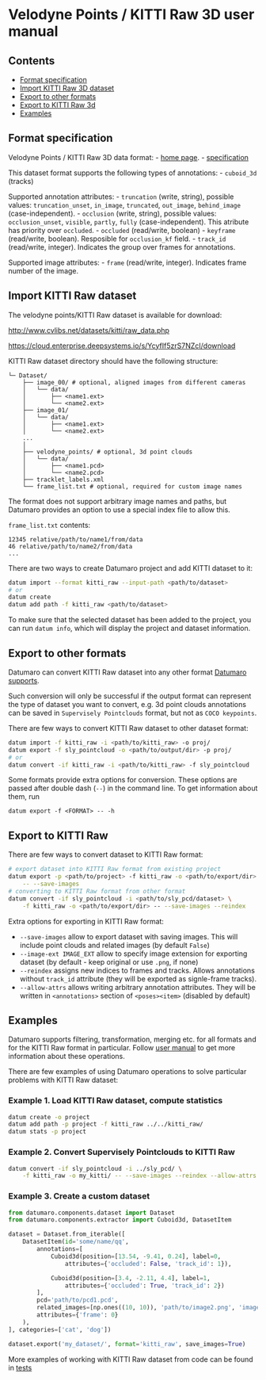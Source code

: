 # Velodyne Points / KITTI Raw 3D user manual

## Contents

- [Format specification](#format-specification)
- [Import KITTI Raw 3D dataset](#import-kitti-raw-dataset)
- [Export to other formats](#export-to-other-formats)
- [Export to KITTI Raw 3d](#export-to-kitti-raw)
- [Examples](#examples)

## Format specification

Velodyne Points / KITTI Raw 3D data format:
    - [home page](http://www.cvlibs.net/datasets/kitti/raw_data.php).
    - [specification](https://s3.eu-central-1.amazonaws.com/avg-kitti/devkit_raw_data.zip)

This dataset format supports the following types of annotations:
    - `cuboid_3d` (tracks)

Supported annotation attributes:
    - `truncation` (write, string), possible values: `truncation_unset`,
        `in_image`, `truncated`, `out_image`, `behind_image` (case-independent).
    - `occlusion` (write, string), possible values: `occlusion_unset`, `visible`,
        `partly`, `fully` (case-independent). This atribute has priority
        over `occluded`.
    - `occluded` (read/write, boolean)
    - `keyframe` (read/write, boolean). Resposible for `occlusion_kf` field.
    - `track_id` (read/write, integer). Indicates the group over frames for
        annotations.

Supported image attributes:
    - `frame` (read/write, integer). Indicates frame number of the image.

## Import KITTI Raw dataset

The velodyne points/KITTI Raw dataset is available for download:

http://www.cvlibs.net/datasets/kitti/raw_data.php

https://cloud.enterprise.deepsystems.io/s/YcyfIf5zrS7NZcI/download

KITTI Raw dataset directory should have the following structure:

<!--lint disable fenced-code-flag-->
```
└─ Dataset/
    ├── image_00/ # optional, aligned images from different cameras
    │   └── data/
    │       ├── <name1.ext>
    │       └── <name2.ext>
    ├── image_01/
    │   └── data/
    │       ├── <name1.ext>
    │       └── <name2.ext>
    ...
    │
    ├── velodyne_points/ # optional, 3d point clouds
    │   └── data/
    │       ├── <name1.pcd>
    │       └── <name2.pcd>
    ├── tracklet_labels.xml
    └── frame_list.txt # optional, required for custom image names

```

The format does not support arbitrary image names and paths, but Datumaro
provides an option to use a special index file to allow this.

`frame_list.txt` contents:
```
12345 relative/path/to/name1/from/data
46 relative/path/to/name2/from/data
...
```

There are two ways to create Datumaro project and add KITTI dataset to it:

```bash
datum import --format kitti_raw --input-path <path/to/dataset>
# or
datum create
datum add path -f kitti_raw <path/to/dataset>
```

To make sure that the selected dataset has been added to the project,
you can run `datum info`, which will display the project and dataset
information.

## Export to other formats

Datumaro can convert KITTI Raw dataset into any other
format [Datumaro supports](../user_manual.md#supported-formats).

Such conversion will only be successful if the output
format can represent the type of dataset you want to convert,
e.g. 3d point clouds annotations can be
saved in `Supervisely Pointclouds` format, but not as `COCO keypoints`.

There are few ways to convert KITTI Raw dataset to other dataset format:

``` bash
datum import -f kitti_raw -i <path/to/kitti_raw> -o proj/
datum export -f sly_pointcloud -o <path/to/output/dir> -p proj/
# or
datum convert -if kitti_raw -i <path/to/kitti_raw> -f sly_pointcloud
```

Some formats provide extra options for conversion.
These options are passed after double dash (`--`) in the command line.
To get information about them, run

`datum export -f <FORMAT> -- -h`

## Export to KITTI Raw

There are few ways to convert dataset to KITTI Raw format:

``` bash
# export dataset into KITTI Raw format from existing project
datum export -p <path/to/project> -f kitti_raw -o <path/to/export/dir> \
    -- --save-images
# converting to KITTI Raw format from other format
datum convert -if sly_pointcloud -i <path/to/sly_pcd/dataset> \
    -f kitti_raw -o <path/to/export/dir> -- --save-images --reindex
```

Extra options for exporting in KITTI Raw format:

- `--save-images` allow to export dataset with saving images. This will
    include point clouds and related images (by default `False`)
- `--image-ext IMAGE_EXT` allow to specify image extension
    for exporting dataset (by default - keep original or use `.png`, if none)
- `--reindex` assigns new indices to frames and tracks. Allows annotations
    without `track_id` attribute (they will be exported as signle-frame tracks).
- `--allow-attrs` allows writing arbitrary annotation attributes. They will
    be written in `<annotations>` section of `<poses><item>`
    (disabled by default)

## Examples

Datumaro supports filtering, transformation, merging etc. for all formats
and for the KITTI Raw format in particular. Follow
[user manual](../user_manual.md)
to get more information about these operations.

There are few examples of using Datumaro operations to solve
particular problems with KITTI Raw dataset:

### Example 1. Load KITTI Raw dataset, compute statistics

```bash
datum create -o project
datum add path -p project -f kitti_raw ../../kitti_raw/
datum stats -p project
```

### Example 2. Convert Supervisely Pointclouds to KITTI Raw

``` bash
datum convert -if sly_pointcloud -i ../sly_pcd/ \
    -f kitti_raw -o my_kitti/ -- --save-images --reindex --allow-attrs
```

### Example 3. Create a custom dataset

``` python
from datumaro.components.dataset import Dataset
from datumaro.components.extractor import Cuboid3d, DatasetItem

dataset = Dataset.from_iterable([
    DatasetItem(id='some/name/qq',
        annotations=[
            Cuboid3d(position=[13.54, -9.41, 0.24], label=0,
                attributes={'occluded': False, 'track_id': 1}),

            Cuboid3d(position=[3.4, -2.11, 4.4], label=1,
                attributes={'occluded': True, 'track_id': 2})
        ],
        pcd='path/to/pcd1.pcd',
        related_images=[np.ones((10, 10)), 'path/to/image2.png', 'image3.jpg'],
        attributes={'frame': 0}
    ),
], categories=['cat', 'dog'])

dataset.export('my_dataset/', format='kitti_raw', save_images=True)
```

More examples of working with KITTI Raw dataset from code can be found in
[tests](../../tests/test_kitti_raw_format.py)